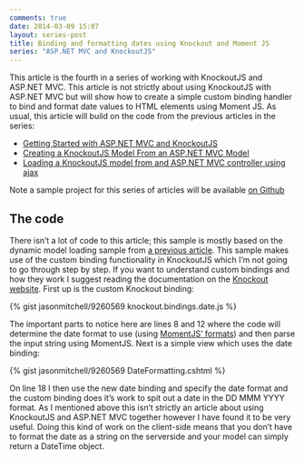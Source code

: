 ```yaml
---
comments: true
date: 2014-03-09 15:07
layout: series-post
title: Binding and formatting dates using Knockout and Moment JS
series: "ASP.NET MVC and KnockoutJS"
---
```


This article is the fourth in a series of working with KnockoutJS and ASP.NET MVC. This article is not strictly about
using KnockoutJS with ASP.NET MVC but will show how to create a simple custom binding handler to bind and format date
values to HTML elements using Moment JS. As usual, this article will build on the code from the previous articles in
the series:

* [Getting Started with ASP.NET MVC and KnockoutJS](/blog/getting-started-with-aspnet-mvc-and-knockoutjs/)
* [Creating a KnockoutJS Model From an ASP.NET MVC Model](/blog/creating-knockoutjs-model-from-aspnet-mvc-model/)
* [Loading a KnockoutJS model from and ASP.NET MVC controller using ajax](/blog/loading-knockoutjs-model-from-aspnet-mvc-using-ajax/)

Note a sample project for this series of articles will be available [on Github](https://github.com/jasonmitchell/aspnetmvc-knockoutjs-quickstart)

## The code
There isn’t a lot of code to this article; this sample is mostly based on the dynamic model loading sample from
[a previous article](/blog/creating-knockoutjs-model-from-aspnet-mvc-model/). This sample makes use of the custom
binding functionality in KnockoutJS which I’m not going to go through step by step. If you want to understand custom
bindings and how they work I suggest reading the documentation on the [Knockout website](http://knockoutjs.com/documentation/custom-bindings.html).
First up is the custom Knockout binding:

{% gist jasonmitchell/9260569 knockout.bindings.date.js %}

The important parts to notice here are lines 8 and 12 where the code will determine the date format to use (using
[MomentJS’ formats](http://momentjs.com/docs/#/displaying/format/)) and then parse the input string using MomentJS. Next
is a simple view which uses the date binding:

{% gist jasonmitchell/9260569 DateFormatting.cshtml %}

On line 18 I then use the new date binding and specify the date format and the custom binding does it’s work to spit
out a date in the DD MMM YYYY format. As I mentioned above this isn’t strictly an article about using KnockoutJS and
ASP.NET MVC together however I have found it to be very useful. Doing this kind of work on the client-side means that
you don’t have to format the date as a string on the server­side and your model can simply return a DateTime object.
